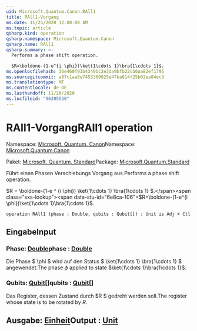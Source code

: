 ```yaml
---
uid: Microsoft.Quantum.Canon.RAll1
title: RAll1-Vorgang
ms.date: 11/25/2020 12:00:00 AM
ms.topic: article
qsharp.kind: operation
qsharp.namespace: Microsoft.Quantum.Canon
qsharp.name: RAll1
qsharp.summary: >-
  Performs a phase shift operation.

  $R=\boldone-(1-e^{i \phi})\ket{1\cdots 1}\bra{1\cdots 1}$.
ms.openlocfilehash: 36e460f93b4349bc2e3da9bfb22cb0aa82ef1795
ms.sourcegitcommit: a87c1aa8e7453360025e47ba614f25b02ea84ec3
ms.translationtype: MT
ms.contentlocale: de-DE
ms.lasthandoff: 11/26/2020
ms.locfileid: "96205530"
---
```

# <a name="rall1-operation"></a><span data-ttu-id="6e8ca-102">RAll1-Vorgang</span><span class="sxs-lookup"><span data-stu-id="6e8ca-102">RAll1 operation</span></span>

<span data-ttu-id="6e8ca-103">Namespace: [Microsoft. Quantum. Canon](xref:Microsoft.Quantum.Canon)</span><span class="sxs-lookup"><span data-stu-id="6e8ca-103">Namespace: [Microsoft.Quantum.Canon](xref:Microsoft.Quantum.Canon)</span></span>

<span data-ttu-id="6e8ca-104">Paket: [Microsoft. Quantum. Standard](https://nuget.org/packages/Microsoft.Quantum.Standard)</span><span class="sxs-lookup"><span data-stu-id="6e8ca-104">Package: [Microsoft.Quantum.Standard](https://nuget.org/packages/Microsoft.Quantum.Standard)</span></span>


<span data-ttu-id="6e8ca-105">Führt einen Phasen Verschiebungs Vorgang aus.</span><span class="sxs-lookup"><span data-stu-id="6e8ca-105">Performs a phase shift operation.</span></span>

<span data-ttu-id="6e8ca-106">$R = \boldone-(1-e ^ {i \phi}) \ket{1\cdots 1} \bra{1\cdots 1} $.</span><span class="sxs-lookup"><span data-stu-id="6e8ca-106">$R=\boldone-(1-e^{i \phi})\ket{1\cdots 1}\bra{1\cdots 1}$.</span></span>

```qsharp
operation RAll1 (phase : Double, qubits : Qubit[]) : Unit is Adj + Ctl
```


## <a name="input"></a><span data-ttu-id="6e8ca-107">Eingabe</span><span class="sxs-lookup"><span data-stu-id="6e8ca-107">Input</span></span>

### <a name="phase--double"></a><span data-ttu-id="6e8ca-108">Phase: [Double](xref:microsoft.quantum.lang-ref.double)</span><span class="sxs-lookup"><span data-stu-id="6e8ca-108">phase : [Double](xref:microsoft.quantum.lang-ref.double)</span></span>

<span data-ttu-id="6e8ca-109">Die Phase $ \phi $ wird auf den Status $ \ket{1\cdots 1} \bra{1\cdots 1} $ angewendet.</span><span class="sxs-lookup"><span data-stu-id="6e8ca-109">The phase $\phi$ applied to state $\ket{1\cdots 1}\bra{1\cdots 1}$.</span></span>


### <a name="qubits--qubit"></a><span data-ttu-id="6e8ca-110">Qubits: [Qubit](xref:microsoft.quantum.lang-ref.qubit)[]</span><span class="sxs-lookup"><span data-stu-id="6e8ca-110">qubits : [Qubit](xref:microsoft.quantum.lang-ref.qubit)[]</span></span>

<span data-ttu-id="6e8ca-111">Das Register, dessen Zustand durch $R $ gedreht werden soll.</span><span class="sxs-lookup"><span data-stu-id="6e8ca-111">The register whose state is to be rotated by $R$.</span></span>



## <a name="output--unit"></a><span data-ttu-id="6e8ca-112">Ausgabe: [Einheit](xref:microsoft.quantum.lang-ref.unit)</span><span class="sxs-lookup"><span data-stu-id="6e8ca-112">Output : [Unit](xref:microsoft.quantum.lang-ref.unit)</span></span>

